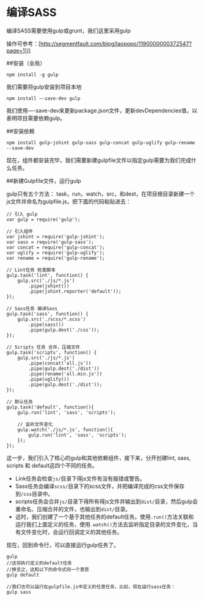 编译SASS
========

编译SASS需要使用gulp或grunt，我们这里采用gulp

操作可参考：[http://segmentfault.com/blog/laopopo/1190000000372547?page=1]()

##安装（全局）

    npm install -g gulp

我们需要将gulp安装到项目本地

    npm install —-save-dev gulp

我们使用—-save-dev来更新package.json文件，更新devDependencies值，以表明项目需要依赖gulp。

##安装依赖

    npm install gulp-jshint gulp-sass gulp-concat gulp-uglify gulp-rename --save-dev

现在，组件都安装完毕，我们需要新建gulpfile文件以指定gulp需要为我们完成什么任务。

##新建Gulpfile文件，运行gulp

gulp只有五个方法： task，run，watch，src，和dest，在项目根目录新建一个js文件并命名为gulpfile.js，把下面的代码粘贴进去：

    // 引入 gulp
    var gulp = require('gulp'); 
    
    // 引入组件
    var jshint = require('gulp-jshint');
    var sass = require('gulp-sass');
    var concat = require('gulp-concat');
    var uglify = require('gulp-uglify');
    var rename = require('gulp-rename');
    
    // Lint任务 检查脚本
    gulp.task('lint', function() {
        gulp.src('./js/*.js')
            .pipe(jshint())
            .pipe(jshint.reporter('default'));
    });
    
    // Sass任务 编译Sass
    gulp.task('sass', function() {
        gulp.src('./scss/*.scss')
            .pipe(sass())
            .pipe(gulp.dest('./css'));
    });
    
    // Scripts 任务 合并，压缩文件
    gulp.task('scripts', function() {
        gulp.src('./js/*.js')
            .pipe(concat('all.js'))
            .pipe(gulp.dest('./dist'))
            .pipe(rename('all.min.js'))
            .pipe(uglify())
            .pipe(gulp.dest('./dist'));
    });
    
    // 默认任务
    gulp.task('default', function(){
        gulp.run('lint', 'sass', 'scripts');
    
        // 监听文件变化
        gulp.watch('./js/*.js', function(){
            gulp.run('lint', 'sass', 'scripts');
        });
    });

这一步，我们引入了核心的gulp和其他依赖组件，接下来，分开创建lint, sass, scripts 和 default这四个不同的任务。

- Link任务会检查`js/`目录下得js文件有没有报错或警告。
- Sass任务会编译`scss/`目录下的scss文件，并把编译完成的css文件保存到`/css`目录中。
- scripts任务会合并`js/`目录下得所有得js文件并输出到`dist/`目录，然后gulp会重命名、压缩合并的文件，也输出到`dist/`目录。
- 这时，我们创建了一个基于其他任务的default任务。使用`.run()`方法关联和运行我们上面定义的任务，使用`.watch()`方法去监听指定目录的文件变化，当有文件变化时，会运行回调定义的其他任务。

现在，回到命令行，可以直接运行gulp任务了。

    gulp          
    //这将执行定义的default任务
    //换言之，这和以下的命令式同一个意思
    gulp default

    //我们也可以运行在gulpfile.js中定义的任意任务，比如，现在运行sass任务：
    gulp sass